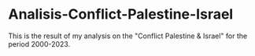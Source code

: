 # Analisis-Conflict-Palestine-Israel
This is the result of my analysis on the "Conflict Palestine &amp; Israel" for the period 2000-2023.
